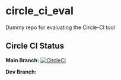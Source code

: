 # circle_ci_eval
Dummy repo for evaluating the Circle-CI tool

## Circle CI Status

**Main Branch:** [![CircleCI](https://dl.circleci.com/status-badge/img/circleci/9PFgxUzhGJqJuyFpXYWdq9/VjiDFtudR8HXnqeUtRKPYD/tree/main.svg?style=svg&circle-token=810a7b45ccb63a1f10ff971b29655cc7a00a2467)](https://dl.circleci.com/status-badge/redirect/circleci/9PFgxUzhGJqJuyFpXYWdq9/VjiDFtudR8HXnqeUtRKPYD/tree/main)

**Dev Branch:** 

